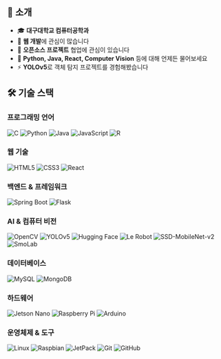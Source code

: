 ## 🚀 소개
- 🎓 **대구대학교 컴퓨터공학과** 
- 🌱 **웹 개발**에 관심이 많습니다
- 👯 **오픈소스 프로젝트** 협업에 관심이 있습니다
- 💬 **Python, Java, React, Computer Vision** 등에 대해 언제든 물어보세요
- ⚡ **YOLOv5**로 객체 탐지 프로젝트를 경험해봤습니다

## 🛠️ 기술 스택
### 프로그래밍 언어
![C](https://img.shields.io/badge/C-00599C?style=for-the-badge&logo=c&logoColor=white)
![Python](https://img.shields.io/badge/Python-3776AB?style=for-the-badge&logo=python&logoColor=white)
![Java](https://img.shields.io/badge/Java-ED8B00?style=for-the-badge&logo=java&logoColor=white)
![JavaScript](https://img.shields.io/badge/JavaScript-F7DF1E?style=for-the-badge&logo=javascript&logoColor=black)
![R](https://img.shields.io/badge/R-276DC3?style=for-the-badge&logo=r&logoColor=white)

### 웹 기술
![HTML5](https://img.shields.io/badge/HTML5-E34F26?style=for-the-badge&logo=html5&logoColor=white)
![CSS3](https://img.shields.io/badge/CSS3-1572B6?style=for-the-badge&logo=css3&logoColor=white)
![React](https://img.shields.io/badge/React-20232A?style=for-the-badge&logo=react&logoColor=61DAFB)

### 백엔드 & 프레임워크
![Spring Boot](https://img.shields.io/badge/Spring_Boot-6DB33F?style=for-the-badge&logo=spring-boot&logoColor=white)
![Flask](https://img.shields.io/badge/Flask-000000?style=for-the-badge&logo=flask&logoColor=white)

### AI & 컴퓨터 비전
![OpenCV](https://img.shields.io/badge/OpenCV-27338e?style=for-the-badge&logo=OpenCV&logoColor=white)
![YOLOv5](https://img.shields.io/badge/YOLOv5-FF6B6B?style=for-the-badge&logo=YOLO&logoColor=white)
![Hugging Face](https://img.shields.io/badge/🤗%20Hugging%20Face-FFD21E?style=for-the-badge&logoColor=black)
![Le Robot](https://img.shields.io/badge/Le%20Robot-FF6B35?style=for-the-badge&logoColor=white)
![SSD-MobileNet-v2](https://img.shields.io/badge/SSD--MobileNet--v2-FF6F00?style=for-the-badge&logoColor=white)
![SmoLab](https://img.shields.io/badge/SmoLab-4285F4?style=for-the-badge&logoColor=white)

### 데이터베이스
![MySQL](https://img.shields.io/badge/MySQL-00000F?style=for-the-badge&logo=mysql&logoColor=white)
![MongoDB](https://img.shields.io/badge/MongoDB-4EA94B?style=for-the-badge&logo=mongodb&logoColor=white)

### 하드웨어
![Jetson Nano](https://img.shields.io/badge/NVIDIA%20Jetson%20Nano-76B900?style=for-the-badge&logo=nvidia&logoColor=white)
![Raspberry Pi](https://img.shields.io/badge/Raspberry%20Pi-C51A4A?style=for-the-badge&logo=raspberry-pi&logoColor=white)
![Arduino](https://img.shields.io/badge/Arduino-00979D?style=for-the-badge&logo=arduino&logoColor=white)

### 운영체제 & 도구
![Linux](https://img.shields.io/badge/Linux-FCC624?style=for-the-badge&logo=linux&logoColor=black)
![Raspbian](https://img.shields.io/badge/Raspbian-A22846?style=for-the-badge&logo=raspberry-pi&logoColor=white)
![JetPack](https://img.shields.io/badge/NVIDIA%20JetPack-76B900?style=for-the-badge&logo=nvidia&logoColor=white)
![Git](https://img.shields.io/badge/Git-F05032?style=for-the-badge&logo=git&logoColor=white)
![GitHub](https://img.shields.io/badge/GitHub-100000?style=for-the-badge&logo=github&logoColor=white)
